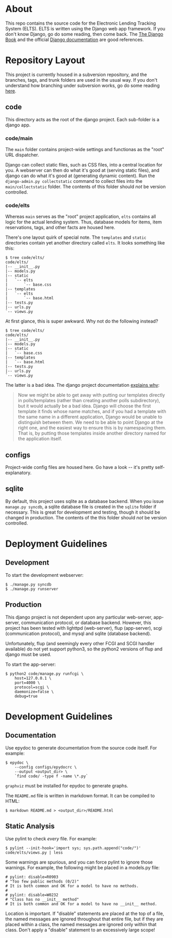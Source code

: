 About
=====

This repo contains the source code for the Electronic Lending Tracking System
(ELTS). ELTS is written using the Django web app framework. If you don't know
Django, go do some reading, then come back. The [The Django
Book](http://www.djangobook.com/en/2.0/index.html) and the official [Django
documentation](https://docs.djangoproject.com/en/dev/) are good references.

Repository Layout
=================

This project is currently housed in a subversion repository, and the branches,
tags, and trunk folders are used in the usual way. If you don't understand how
branching under subversion works, go do some reading
[here](http://svnbook.red-bean.com/en/1.5/svn.branchmerge.html).

code
----

This directory acts as the root of the django project. Each sub-folder is a
django app.

### code/main

The `main` folder contains project-wide settings and functionas as the "root"
URL dispatcher.

Django can collect static files, such as CSS files, into a central location for
you. A webserver can then do what it's good at (serving static files), and
django can do what it's good at (generating dynamic content). Run the
`django-admin.py collectstatic` command to collect files into the
`main/collectstatic` folder. The contents of this folder should *not* be
version controlled.

### code/elts

Whereas `main` serves as the "root" project application, `elts` contains all
logic for the actual lending system. Thus, database models for items, item
reservations, tags, and other facts are housed here.

There's one layout quirk of special note. The `templates` and `static`
directories contain yet another directory called `elts`. It looks something like
this:

    $ tree code/elts/
    code/elts/
    |-- __init__.py
    |-- models.py
    |-- static
    |   `-- elts
    |       `-- base.css
    |-- templates
    |   `-- elts
    |       `-- base.html
    |-- tests.py
    |-- urls.py
    `-- views.py

At first glance, this is super awkward. Why not do the following instead?

    $ tree code/elts/
    code/elts/
    |-- __init__.py
    |-- models.py
    |-- static
    |   `-- base.css
    |-- templates
    |   `-- base.html
    |-- tests.py
    |-- urls.py
    `-- views.py

The latter is a bad idea. The django project documentation [explains
why](https://docs.djangoproject.com/en/1.5/intro/tutorial03/#write-views-that-actually-do-something):

> Now we might be able to get away with putting our templates directly in
> polls/templates (rather than creating another polls subdirectory), but it
> would actually be a bad idea. Django will choose the first template it finds
> whose name matches, and if you had a template with the same name in a
> different application, Django would be unable to distinguish between them. We
> need to be able to point Django at the right one, and the easiest way to
> ensure this is by namespacing them. That is, by putting those templates
> inside another directory named for the application itself.

configs
-------

Project-wide config files are housed here. Go have a look -- it's pretty
self-explanatory.

sqlite
------

By default, this project uses sqlite as a database backend. When you issue
`manage.py syncdb`, a sqlite database file is created in the `sqlite` folder if
necessary. This is great for development and testing, though it should be
changed in production. The contents of the this folder should *not* be version
controlled.

Deployment Guidelines
=====================

Development
-----------

To start the development webserver:

    $ ./manage.py syncdb
    $ ./manage.py runserver

Production
----------

This django project is not dependent upon any particular web-server, app-server,
communication protocol, or database backend. However, this project has been
tested with lighttpd (web-server), flup (app-server), scgi (communication
protocol), and mysql and sqlite (database backend).

Unfortunately, flup (and seemingly every other FCGI and SCGI handler available)
do not yet support python3, so the python2 versions of flup and django must be
used.

To start the app-server:

    $ python2 code/manage.py runfcgi \
        host=127.0.0.1 \
        port=4000 \
        protocol=scgi \
        daemonize=false \
        debug=true

Development Guidelines
======================

Documentation
-------------

Use epydoc to generate documentation from the source code itself. For example:

    $ epydoc \
        --config configs/epydocrc \
        --output <output_dir> \
        `find code/ -type f -name \*.py`

`graphviz` must be installed for epydoc to generate graphs.

The `README.md` file is written in markdown format. It can be compiled to HTML:

    $ markdown README.md > <output_dir>/README.html

Static Analysis
---------------

Use pylint to check *every* file. For example:

    $ pylint --init-hook='import sys; sys.path.append("code/")' code/elts/views.py | less

Some warnings are spurious, and you can force pylint to ignore those warnings.
For example, the following might be placed in a models.py file:

    # pylint: disable=R0903
    # "Too few public methods (0/2)" 
    # It is both common and OK for a model to have no methods.
    #
    # pylint: disable=W0232
    # "Class has no __init__ method" 
    # It is both common and OK for a model to have no __init__ method.

Location is important. If "disable" statements are placed at the top of a file,
the named messages are ignored throughout that entire file, but if they are
placed within a class, the named messages are ignored only within that class.
Don't apply a "disable" statement to an excessively large scope!

